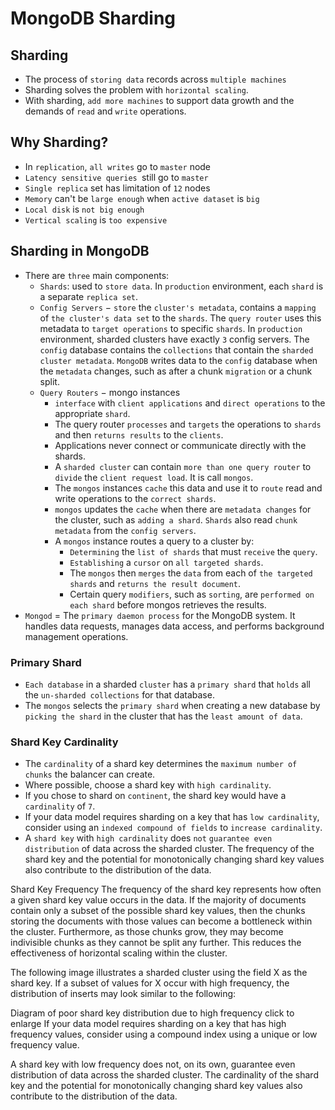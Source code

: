 # MongoDB Sharding
## Sharding
- The process of `storing data` records across `multiple machines`
- Sharding solves the problem with `horizontal scaling`.
- With sharding, `add more machines` to support data growth and the demands of `read` and `write` operations.
## Why Sharding?
- In `replication`, `all writes` go to `master` node
- `Latency sensitive queries `still go to `master`
- `Single replica` set has limitation of `12` nodes
- `Memory` can't be `large enough` when `active dataset` is `big`
- `Local disk` is `not big enough`
- `Vertical scaling` is `too expensive`
## Sharding in MongoDB
- There are `three` main components:
    - `Shards`: used to `store data`. In `production` environment, each `shard` is a separate `replica set`.
    - `Config Servers` − `store` the `cluster's metadata`, contains a `mapping` of `the cluster's data set` to the `shards`. The `query router` uses this metadata to `target operations` to specific `shards`. In `production` environment, sharded clusters have exactly `3` config servers. The `config` database contains the `collections` that contain the `sharded cluster metadata`. `MongoDB` writes data to the `config` database when the `metadata` changes, such as after a chunk `migration` or a chunk split.
    - `Query Routers` − mongo instances
        - `interface` with `client applications` and `direct operations` to the appropriate `shard`. 
        - The query router `processes` and `targets` the operations to `shards` and then `returns results` to the `clients`.
        - Applications never connect or communicate directly with the shards. 
        - A `sharded cluster` can contain `more than one query router` to `divide` the `client request load`. It is call `mongos`. 
        - The `mongos` instances `cache` this data and use it to `route` read and write operations to the `correct shards`. 
        - `mongos` updates the `cache` when there are `metadata changes` for the cluster, such as `adding a shard`. `Shards` also read `chunk metadata` from the `config servers`. 
        - A `mongos` instance routes a query to a cluster by:
            - `Determining` the `list of shards` that must `receive` the `query`.
            - `Establishing` a `cursor` on `all targeted shards`.
            - The `mongos` then `merges` the `data` from each of `the targeted shards` and `returns the result document`. 
            - Certain query `modifiers`, such as 
`sorting`, are `performed on each shard` before mongos retrieves the results. 
- `Mongod` = The `primary daemon process` for the MongoDB system. It handles data requests, manages data access, and performs background management operations.

### Primary Shard
- `Each database` in a sharded `cluster` has a `primary shard` that `holds` all the `un-sharded collections` for that database.
- The `mongos` selects the `primary shard` when creating a new database by `picking the shard` in the cluster that has the `least amount of data`.

### Shard Key Cardinality
- The `cardinality` of a shard key determines the `maximum number of chunks` the balancer can create. 
- Where possible, choose a shard key with `high cardinality`.
- If you chose to shard on `continent`, the shard key would have a `cardinality` of `7`.
- If your data model requires sharding on a key that has `low cardinality`, consider using an `indexed compound of fields` to `increase cardinality`.
- A `shard key` with `high cardinality` does `not` `guarantee even distribution` of data across the sharded cluster. The 
frequency
 of the shard key and the potential for 
monotonically changing shard key values
 also contribute to the distribution of the data.

Shard Key Frequency
The frequency of the shard key represents how often a given shard key value occurs in the data. If the majority of documents contain only a subset of the possible shard key values, then the chunks storing the documents with those values can become a bottleneck within the cluster. Furthermore, as those chunks grow, they may become indivisible chunks as they cannot be split any further. This reduces the effectiveness of horizontal scaling within the cluster.

The following image illustrates a sharded cluster using the field X as the shard key. If a subset of values for X occur with high frequency, the distribution of inserts may look similar to the following:

Diagram of poor shard key distribution due to high frequency
click to enlarge
If your data model requires sharding on a key that has high frequency values, consider using a compound index using a unique or low frequency value.

A shard key with low frequency does not, on its own, guarantee even distribution of data across the sharded cluster. The 
cardinality
 of the shard key and the potential for 
monotonically changing shard key values
 also contribute to the distribution of the data.